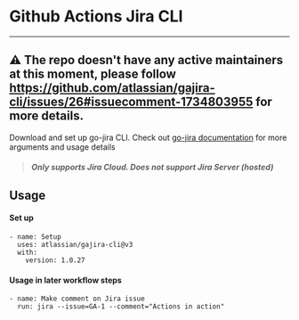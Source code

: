 # Github Actions Jira CLI

---------
⚠️ The repo doesn't have any active maintainers at this moment, please follow https://github.com/atlassian/gajira-cli/issues/26#issuecomment-1734803955 for more details.
---------

Download and set up go-jira CLI. Check out [go-jira documentation](https://github.com/Netflix-Skunkworks/go-jira) for more arguments and usage details

> ##### Only supports Jira Cloud. Does not support Jira Server (hosted)

## Usage

#### Set up 
```
- name: Setup
  uses: atlassian/gajira-cli@v3
  with:
    version: 1.0.27
```

#### Usage in later workflow steps
```
- name: Make comment on Jira issue
  run: jira --issue=GA-1 --comment="Actions in action"
```
